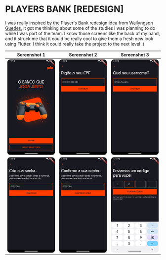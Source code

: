 # PLAYERS BANK [REDESIGN]

I was really inspired by the Player's Bank redesign idea from [Wallyngson Guedes](https://www.behance.net/gallery/160208549/Players-Bank-Redesign), it got me thinking about some of the studies I was planning to do while I was part of the team. I know those screens like the back of my hand, and it struck me that it could be really cool to give them a fresh new look using Flutter. I think it could really take the project to the next level :)


Screenshot 1 | Screenshot 2  | Screenshot 3
:-: | :-: | :-:
|![](https://github.com/julianasalafia/PlayersBankRedesign/blob/main/screenshots/login_page.png) |![](https://github.com/julianasalafia/PlayersBankRedesign/blob/main/screenshots/document_page.png) | ![](https://github.com/julianasalafia/PlayersBankRedesign/blob/main/screenshots/nickname_page.png)|
|![](https://github.com/julianasalafia/PlayersBankRedesign/blob/main/screenshots/create_password_page.png) |![](https://github.com/julianasalafia/PlayersBankRedesign/blob/main/screenshots/confirm_password_page.png) | ![](https://github.com/julianasalafia/PlayersBankRedesign/blob/main/screenshots/code_confirmation_page.png)|
